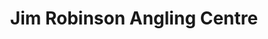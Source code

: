 ---
title: "Jim Robinson Angling Centre"
address: "Saint Bridgets, Farranshone, Limerick, Limerick"
tel: "+353 (0)61 45 3808"
county: "Limerick"
category: "Angling"
type: "Content"
lat: "52.66421890258789"
lng: "-8.634214401245117"
---